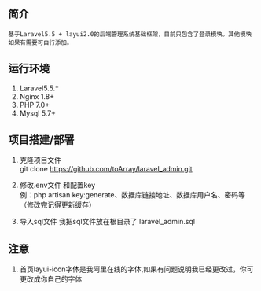 ## 简介
    基于Laravel5.5 + layui2.0的后端管理系统基础框架，目前只包含了登录模块。其他模块如果有需要可自行添加。
    
## 运行环境
1.    Laravel5.5.* 
2.    Nginx 1.8+
3.    PHP 7.0+
4.    Mysql 5.7+
    

## 项目搭建/部署
1. 克隆项目文件    
git clone https://github.com/toArray/laravel_admin.git

1. 修改.env文件  和配置key    
例：php artisan key:generate、数据库链接地址、数据库用户名、密码等（修改完记得更新缓存）

1. 导入sql文件
    我把sql文件放在根目录了 
    laravel_admin.sql

## 注意
1. 首页layui-icon字体是我阿里在线的字体,如果有问题说明我已经更改过，你可更改成你自己的字体



